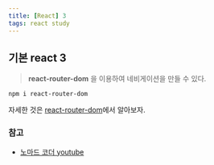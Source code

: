 ```yaml
---
title: [React] 3
tags: react study
---
```


## 기본 react 3

> **react-router-dom** 을 이용하여 네비게이션을 만들 수 있다.

`npm i react-router-dom`

자세한 것은 [react-router-dom](https://www.npmjs.com/package/react-router-dom)에서 알아보자.



### 참고
- [노마드 코더 youtube](https://www.youtube.com/channel/UCUpJs89fSBXNolQGOYKn0YQ)
